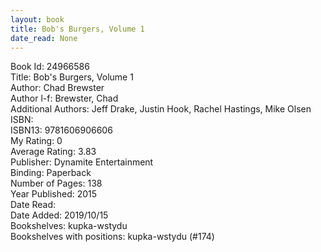 ```yaml
---
layout: book
title: Bob's Burgers, Volume 1
date_read: None
---
```


Book Id: 24966586<br />
Title: Bob's Burgers, Volume 1<br />
Author: Chad Brewster<br />
Author l-f: Brewster, Chad<br />
Additional Authors: Jeff Drake, Justin Hook, Rachel Hastings, Mike Olsen<br />
ISBN: <br />
ISBN13: 9781606906606<br />
My Rating: 0<br />
Average Rating: 3.83<br />
Publisher: Dynamite Entertainment<br />
Binding: Paperback<br />
Number of Pages: 138<br />
Year Published: 2015<br />
Date Read: <br />
Date Added: 2019/10/15<br />
Bookshelves: kupka-wstydu<br />
Bookshelves with positions: kupka-wstydu (#174)<br />

